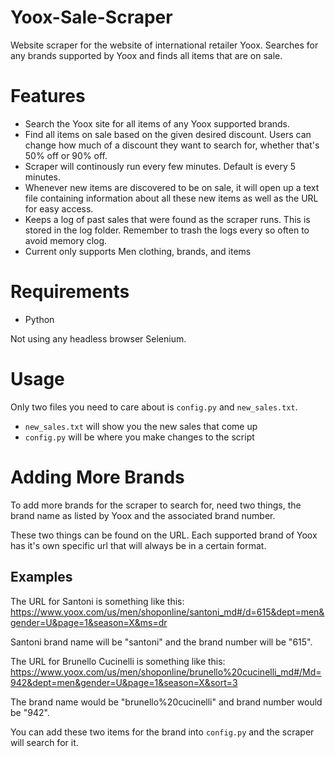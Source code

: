 # Yoox-Sale-Scraper
Website scraper for the website of international retailer Yoox. Searches for any brands supported by Yoox and finds all items that are on sale. 

# Features
- Search the Yoox site for all items of any Yoox supported brands. 
- Find all items on sale based on the given desired discount. Users can change how much of a discount they want to search for, whether that's 50% off or 90% off.
- Scraper will continously run every few minutes. Default is every 5 minutes.
- Whenever new items are discovered to be on sale, it will open up a text file containing information about all these new items as well as the URL for easy access.
- Keeps a log of past sales that were found as the scraper runs. This is stored in the log folder. Remember to trash the logs every so often to avoid memory clog.
- Current only supports Men clothing, brands, and items

# Requirements 
- Python

Not using any headless browser Selenium.

# Usage 
Only two files you need to care about is `config.py` and `new_sales.txt`. 
- `new_sales.txt` will show you the new sales that come up
- `config.py` will be where you make changes to the script

# Adding More Brands
To add more brands for the scraper to search for, need two things, the brand name as listed by Yoox and the associated brand number.

These two things can be found on the URL. Each supported brand of Yoox has it's own specific url that will always be in a certain format. 

## Examples
The URL for Santoni is something like this:
https://www.yoox.com/us/men/shoponline/santoni_md#/d=615&dept=men&gender=U&page=1&season=X&ms=dr

Santoni brand name will be "santoni" and the brand number will be "615".

The URL for Brunello Cucinelli is something like this:
https://www.yoox.com/us/men/shoponline/brunello%20cucinelli_md#/Md=942&dept=men&gender=U&page=1&season=X&sort=3

The brand name would be "brunello%20cucinelli" and brand number would be "942".

You can add these two items for the brand into `config.py` and the scraper will search for it.
